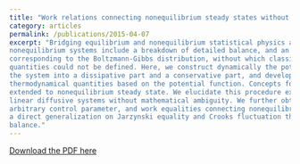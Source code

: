```yaml
---
title: "Work relations connecting nonequilibrium steady states without detailed balance"
category: articles
permalink: /publications/2015-04-07
excerpt: "Bridging equilibrium and nonequilibrium statistical physics attracts sustained interest. Hallmarks of
nonequilibrium systems include a breakdown of detailed balance, and an absence of a priori potential function
corresponding to the Boltzmann-Gibbs distribution, without which classical equilibrium thermodynamical
quantities could not be defined. Here, we construct dynamically the potential function through decomposing
the system into a dissipative part and a conservative part, and develop a nonequilibrium theory by defining
thermodynamical quantities based on the potential function. Concepts for equilibrium can thus be naturally
extended to nonequilibrium steady state. We elucidate this procedure explicitly in a class of time-dependent
linear diffusive systems without mathematical ambiguity. We further obtain the exact work distribution for an
arbitrary control parameter, and work equalities connecting nonequilibrium steady states. Our results provide
a direct generalization on Jarzynski equality and Crooks fluctuation theorem to systems without detailed
balance."
---
```


[Download the PDF here](https://github.com/jamestang23/jamestang23.github.io/blob/master/9.pdf)


